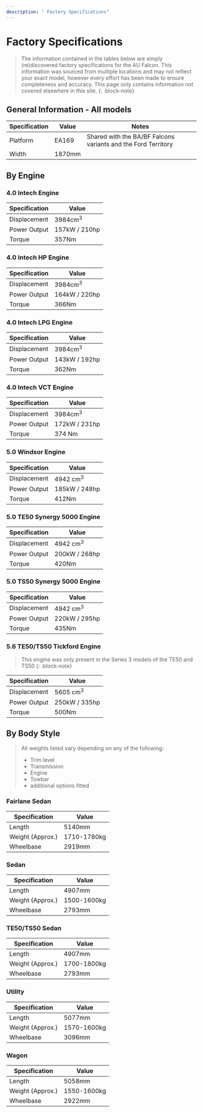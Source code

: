 ```yaml
---
description: " Factory Specifications"
---
```



# Factory Specifications

> The information contained in the tables below are simply (re)discovered factory specifications for the AU Falcon. This information was sourced from multiple locations and may not reflect your exact model, however every effort has been made to ensure completeness and accuracy. This page only contains information not covered elsewhere in this site.
{: .block-note}

## General Information - All models

| Specification | Value | Notes |
| --- | --- | --- |
| Platform | EA169 | Shared with the BA/BF Falcons variants and the Ford Territory |
| Width | 1870mm | |

## By Engine

### 4.0 Intech Engine

| Specification | Value |
| --- | --- |
| Displacement | 3984cm<sup>3</sup> |
| Power Output | 157kW / 210hp |
| Torque | 357Nm |

### 4.0 Intech HP Engine

| Specification | Value |
| --- | --- |
| Displacement | 3984cm<sup>3</sup> |
| Power Output | 164kW / 220hp |
| Torque | 366Nm |

### 4.0 Intech LPG Engine

| Specification | Value |
| --- | --- |
| Displacement | 3984cm<sup>3</sup> |
| Power Output | 143kW / 192hp |
| Torque | 362Nm |

### 4.0 Intech VCT Engine

| Specification | Value |
| --- | --- |
| Displacement | 3984cm<sup>3</sup> |
| Power Output | 172kW / 231hp |
| Torque | 374 Nm |

### 5.0 Windsor Engine

| Specification | Value |
| --- | --- |
| Displacement | 4942 cm<sup>3</sup> |
| Power Output | 185kW / 248hp |
| Torque | 412Nm |

### 5.0 TE50 Synergy 5000 Engine

| Specification | Value |
| --- | --- |
| Displacement | 4942 cm<sup>3</sup> |
| Power Output | 200kW / 268hp |
| Torque | 420Nm |

### 5.0 TS50 Synergy 5000 Engine

| Specification | Value |
| --- | --- |
| Displacement | 4942 cm<sup>3</sup> |
| Power Output | 220kW / 295hp |
| Torque | 435Nm |

### 5.6 TE50/TS50 Tickford Engine

> This engine was only present in the Series 3 models of the TE50 and TS50
{: .block-note}

| Specification | Value |
| --- | --- |
| Displacement | 5605 cm<sup>3</sup> |
| Power Output | 250kW / 335hp |
| Torque | 500Nm |

## By Body Style

> All weights listed vary depending on any of the following:
> - Trim level
> - Transmission
> - Engine
> - Towbar
> - additional options fitted

### Fairlane Sedan

| Specification | Value |
| --- | --- |
| Length | 5140mm |
| Weight (Approx.) | 1710-1780kg |
| Wheelbase | 2919mm |

### Sedan

| Specification | Value |
| --- | --- |
| Length | 4907mm |
| Weight (Approx.) | 1500-1600kg |
| Wheelbase | 2793mm |

### TE50/TS50 Sedan

| Specification | Value |
| --- | --- |
| Length | 4907mm |
| Weight (Approx.) | 1700-1800kg |
| Wheelbase | 2793mm |

### Utility

| Specification | Value |
| --- | --- |
| Length | 5077mm |
| Weight (Approx.) | 1570-1600kg |
| Wheelbase | 3096mm |

### Wagon

| Specification | Value |
| --- | --- |
| Length | 5058mm |
| Weight (Approx.) | 1550-1600kg |
| Wheelbase | 2922mm |
